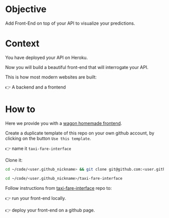 # Objective

Add Front-End on top of your API to visualize your predictions.

# Context

You have deployed your API on Heroku.

Now you will build a beautiful front-end that will interrogate your API.  

This is how most modern websites are built:

👉 A backend and a frontend

# How to

Here we provide you with a [wagon homemade frontend](https://github.com/lewagon/taxi-fare-interface).

Create a duplicate template of this repo on your own github account, by clicking on the button `Use this template`.

👉 name it `taxi-fare-interface` 

Clone it:

```bash
cd ~/code/<user.github_nickname> && git clone git@github.com:<user.github_nickname>/taxi-fare-interface.git
```
```bash
cd ~/code/<user.github_nickname>/taxi-fare-interface
```

Follow instructions from [taxi-fare-interface](https://github.com/lewagon/taxi-fare-interface) repo to:

👉 run your front-end locally.

👉 deploy your front-end on a github page.
